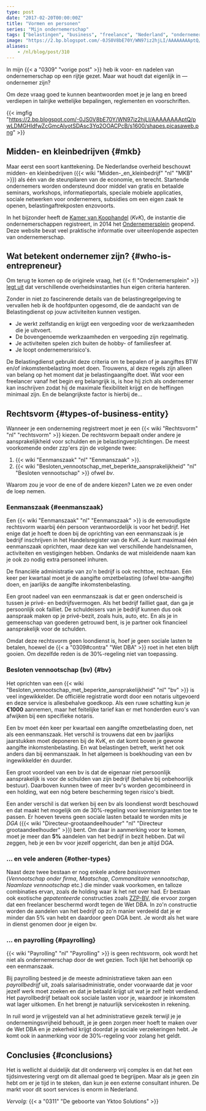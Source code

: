 ```yaml
---
type: post
date: "2017-02-20T00:00:00Z"
title: "Vormen en personen"
series: "Mijn ondernemerschap"
tags: ["belastingen", "business", "freelance", "Nederland", "ondernemerschap", "werk", "Yktoo Solutions"]
image: "https://2.bp.blogspot.com/-0JS0V8bE70Y/WN97iz2hjLI/AAAAAAAAptQ/pwLDMGHIdfwZcGmcAlyotSDAsc3Yq2OOACPcB/s1600/shapes.picasaweb.png"
aliases:
    - /nl/blog/post/310
---
```


In mijn {{< a "0309" "vorige post" >}} heb ik voor- en nadelen van ondernemerschap op een rijtje gezet. Maar wat houdt dat eigenlijk in — ondernemer zijn?

Om deze vraag goed te kunnen beantwoorden moet je je lang en breed verdiepen in talrijke wettelijke bepalingen, reglementen en voorschriften.

<!--more-->

{{< imgfig "https://2.bp.blogspot.com/-0JS0V8bE70Y/WN97iz2hjLI/AAAAAAAAptQ/pwLDMGHIdfwZcGmcAlyotSDAsc3Yq2OOACPcB/s1600/shapes.picasaweb.png" >}}

## Midden- en kleinbedrijven {#mkb}

Maar eerst een soort kanttekening. De Nederlandse overheid beschouwt midden- en kleinbedrijven ({{< wiki "Midden-_en_kleinbedrijf" "nl" "MKB" >}}) als één van de steunpilaren van de economie, en terecht. Startende ondernemers worden ondersteund door middel van gratis en betaalde seminars, workshops, informatieportals, speciale mobiele applicaties, sociale netwerken voor ondernemers, subsidies om een eigen zaak te openen, belastingaftrekposten enzovoorts.

In het bijzonder heeft de [Kamer van Koophandel](https://www.kvk.nl/) (*KvK*), de instantie die ondernemerschappen registreert, in 2014 het [Ondernemersplein](http://www.ondernemersplein.nl/) geopend. Deze website bevat veel praktische informatie over uiteenlopende aspecten van ondernemerschap.

## Wat betekent ondernemer zijn? {#who-is-entrepreneur}

Om terug te komen op de originele vraag, het {{< fl "Ondernemersplein" >}} [legt uit](http://www.ondernemersplein.nl/ondernemen/bedrijf-starten/situatie-ik-wil-weten-of-ik-ondernemer-ben/) dat verschillende overheidsinstanties hun eigen criteria hanteren.

Zonder in niet zo fascinerende details van de belastingregelgeving te vervallen heb ik de hoofdpunten opgesomd, die de aandacht van de Belastingdienst op jouw activiteiten kunnen vestigen.

* Je werkt zelfstandig en krijgt een vergoeding voor de werkzaamheden die je uitvoert.
* De bovengenoemde werkzaamheden en vergoeding zijn regelmatig.
* Je activiteiten spelen zich buiten de hobby- of familiesfeer af.
* Je loopt ondernemersrisico's.

De Belastingdienst gebruikt deze criteria om te bepalen of je aangiftes BTW en/of inkomstenbelasting moet doen. Trouwens, al deze regels zijn alleen van belang op het moment dat je belastingaangifte doet. Wat voor een freelancer vanaf het begin erg belangrijk is, is hoe hij zich als ondernemer kan inschrijven zodat hij de maximale flexibiliteit krijgt en de heffingen minimaal zijn. En de belangrijkste factor is hierbij de…

## Rechtsvorm {#types-of-business-entity}

Wanneer je een onderneming registreert moet je een {{< wiki "Rechtsvorm" "nl" "rechtsvorm" >}} kiezen. De rechtsvorm bepaalt onder andere je aansprakelijkheid voor schulden en je belastingverplichtingen. De meest voorkomende onder zzp'ers zijn de volgende twee:

1. {{< wiki "Eenmanszaak" "nl" "Eenmanszaak" >}}.
2. {{< wiki "Besloten_vennootschap_met_beperkte_aansprakelijkheid" "nl" "Besloten vennootschap" >}} ofwel *bv*.

Waarom zou je voor de ene of de andere kiezen? Laten we ze even onder de loep nemen.

### Eenmanszaak {#eenmanszaak}

Een {{< wiki "Eenmanszaak" "nl" "Eenmanszaak" >}} is de eenvoudigste rechtsvorm waarbij één persoon verantwoordelijk is voor het bedrijf. Het enige dat je hoeft te doen bij de oprichting van een eenmanszaak is je bedrijf inschrijven in het Handelsregister van de KvK. Je kunt maximaal één eenmanszaak oprichten, maar deze kan wel verschillende handelsnamen, activiteiten en vestigingen hebben. Ondanks de wat misleidende naam kan je ook zo nodig extra personeel inhuren.

De financiële administratie van zo'n bedrijf is ook rechttoe, rechtaan. Eén keer per kwartaal moet je de aangifte omzetbelasting (ofwel btw-aangifte) doen, en jaarlijks de aangifte inkomstenbelasting.

Een groot nadeel van een eenmanszaak is dat er geen onderscheid is tussen je privé- en bedrijfsvermogen. Als het bedrijf failliet gaat, dan ga je persoonlijk ook failliet. De schuldeisers van je bedrijf kunnen dus ook aanspraak maken op je privé-bezit, zoals huis, auto, etc. En als je in gemeenschap van goederen getrouwd bent, is je partner ook financieel aansprakelijk voor de schulden.

Omdat deze rechtsvorm geen loondienst is, hoef je geen sociale lasten te betalen, hoewel de {{< a "0309#contra" "Wet DBA" >}} roet in het eten blijft gooien. Om dezelfde reden is de 30%-regeling niet van toepassing.

### Besloten vennootschap (bv) {#bv}

Het oprichten van een {{< wiki "Besloten_vennootschap_met_beperkte_aansprakelijkheid" "nl" "bv" >}} is veel ingewikkelder. De officiële registratie wordt door een notaris uitgevoerd en deze service is allesbehalve goedkoop. Als een ruwe schatting kun je **€1000** aannemen, maar het feitelijke tarief kan er met honderden euro's van afwijken bij een specifieke notaris.

Een bv moet één keer per kwartaal een aangifte omzetbelasting doen, net als een eenmanszaak. Het verschil is trouwens dat een bv jaarlijks jaarstukken moet deponeren bij de KvK, en dat komt boven je gewone aangifte inkomstenbelasting. En wat belastingen betreft, werkt het ook anders dan bij eenmanszaak. In het algemeen is boekhouding van een bv ingewikkelder én duurder.

Een groot voordeel van een bv is dat de eigenaar niet persoonlijk aansprakelijk is voor de schulden van zijn bedrijf (behalve bij onbehoorlijk bestuur). Daarboven kunnen twee of meer bv's worden gecombineerd in een holding, wat een nóg betere bescherming tegen risico's biedt.

Een ander verschil is dat werken bij een bv als loondienst wordt beschouwd en dat maakt het mogelijk om de 30%-regeling voor kennismigranten toe te passen. Er hoeven tevens geen sociale lasten betaald te worden mits je *DGA* ({{< wiki "Directeur-grootaandeelhouder" "nl" "Directeur grootaandeelhouder" >}}) bent. Om daar in aanmerking voor te komen, moet je meer dan **5%** aandelen van het bedrijf in bezit hebben. Dat wil zeggen, heb je een bv voor jezelf opgericht, dan ben je altijd DGA.

### … en vele anderen {#other-types}

Naast deze twee bestaan er nog enkele andere *basisvormen* (*Vennootschap onder firma*, *Maatschap*, *Commanditaire vennootschap*, *Naamloze vennootschap* etc.) die minder vaak voorkomen, en talloze combinaties ervan, zoals de holding waar ik het net over had. Er bestaan ook exotische *gepatenteerde* constructies zoals [ZZP-BV](http://zzp-bv.nu/), die ervoor zorgen dat een freelancer beschermd wordt tegen de Wet DBA. In zo'n constructie worden de aandelen van het bedrijf op zo'n manier verdeeld dat je er minder dan 5% van hebt en daardoor geen DGA bent. Je wordt als het ware in dienst genomen door je eigen bv.

### … en payrolling {#payrolling}

{{< wiki "Payrolling" "nl" "Payrolling" >}} is geen rechtsvorm, ook wordt het niet als ondernemerschap door de wet gezien. Toch lijkt het behoorlijk op een eenmanszaak.

Bij payrolling besteed je de meeste administratieve taken aan een *payrollbedrijf* uit, zoals salarisadministratie, onder voorwaarde dat je voor jezelf werk moet zoeken en dat je betaald krijgt uit wat je zelf hebt verdiend. Het payrollbedrijf betaalt ook sociale lasten voor je, waardoor je inkomsten wat lager uitkomen. En het brengt je natuurlijk servicekosten in rekening.

In ruil word je vrijgesteld van al het administratieve gezeik terwijl je je ondernemingsvrijheid behoudt, je je geen zorgen meer hoeft te maken over de Wet DBA en je zekerheid krijgt doordat je sociale verzekeringen hebt. Je komt ook in aanmerking voor de 30%-regeling voor zolang het geldt.

## Conclusies {#conclusions}

Het is wellicht al duidelijk dat dit onderwerp vrij complex is en dat het een tijdsinvestering vergt om dit allemaal goed te begrijpen. Maar als je geen zin hebt om er je tijd in te steken, dan kun je een externe consultant inhuren. De markt voor dit soort services is enorm in Nederland.

*Vervolg:* {{< a "0311" "De geboorte van Yktoo Solutions" >}}
